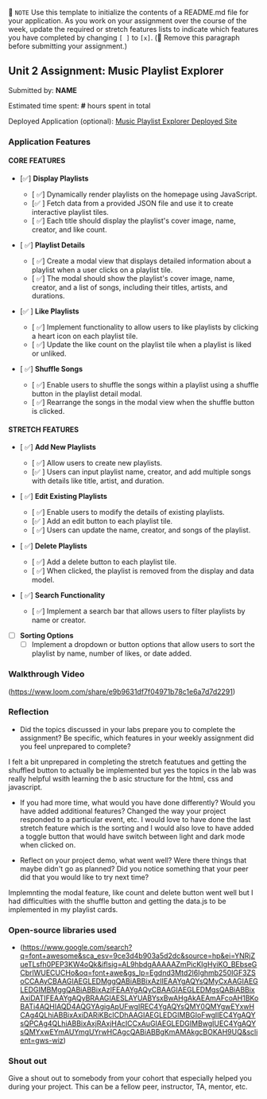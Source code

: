 📝 `NOTE` Use this template to initialize the contents of a README.md file for your application. As you work on your assignment over the course of the week, update the required or stretch features lists to indicate which features you have completed by changing `[ ]` to `[x]`. (🚫 Remove this paragraph before submitting your assignment.)

## Unit 2 Assignment: Music Playlist Explorer

Submitted by: **NAME**

Estimated time spent: **#** hours spent in total

Deployed Application (optional): [Music Playlist Explorer Deployed Site](ADD_LINK_HERE)

### Application Features

#### CORE FEATURES

- [✅] **Display Playlists**
  - [ ✅] Dynamically render playlists on the homepage using JavaScript.
  - [✅ ] Fetch data from a provided JSON file and use it to create interactive playlist tiles.
  - [ ✅] Each title should display the playlist's cover image, name, creator, and like count.

- [ ✅] **Playlist Details**
  - [ ✅] Create a modal view that displays detailed information about a playlist when a user clicks on a playlist tile.
  - [ ✅] The modal should show the playlist's cover image, name, creator, and a list of songs, including their titles, artists, and durations.

- [✅ ] **Like Playlists**
  - [ ✅] Implement functionality to allow users to like playlists by clicking a heart icon on each playlist tile.
  - [ ✅] Update the like count on the playlist tile when a playlist is liked or unliked.

- [ ✅] **Shuffle Songs**
  - [ ✅] Enable users to shuffle the songs within a playlist using a shuffle button in the playlist detail modal.
  - [ ✅] Rearrange the songs in the modal view when the shuffle button is clicked.

#### STRETCH FEATURES

- [ ✅] **Add New Playlists**
  - [ ✅] Allow users to create new playlists.
  - [✅ ] Users can input playlist name, creator, and add multiple songs with details like title, artist, and duration.

- [ ✅] **Edit Existing Playlists**
  - [ ✅] Enable users to modify the details of existing playlists.
  - [✅ ] Add an edit button to each playlist tile.
  - [ ✅] Users can update the name, creator, and songs of the playlist.

- [ ✅] **Delete Playlists**
  - [ ✅] Add a delete button to each playlist tile.
  - [ ✅] When clicked, the playlist is removed from the display and data model.

- [ ✅] **Search Functionality**
  - [ ✅] Implement a search bar that allows users to filter playlists by name or creator.

- [ ] **Sorting Options**
  - [ ] Implement a dropdown or button options that allow users to sort the playlist by name, number of likes, or date added.

### Walkthrough Video

(https://www.loom.com/share/e9b9631df7f04971b78c1e6a7d7d2291)

### Reflection

* Did the topics discussed in your labs prepare you to complete the assignment? Be specific, which features in your weekly assignment did you feel unprepared to complete?

I felt a bit unprepared in completing the stretch featutues and getting the shuffled button to actually be implemented but yes the topics in the lab  was really helpful wsith learning the b asic structure for the html, css and javascript.

* If you had more time, what would you have done differently? Would you have added additional features? Changed the way your project responded to a particular event, etc.
  I would love to have done the last stretch feature which is the sorting and I would also love to have added a toggle button that would have switch between light and dark mode when  clicked on.

* Reflect on your project demo, what went well? Were there things that maybe didn't go as planned? Did you notice something that your peer did that you would like to try next time?

Implemnting the modal feature, like count and delete button went well but I had difficulties with the shuffle button and getting the data.js to be implemented in my playlist cards.

### Open-source libraries used

- (https://www.google.com/search?q=font+awesome&sca_esv=9ce3d4b903a5d2dc&source=hp&ei=YNRjZueTLsfh0PEP3KW4oQk&iflsig=AL9hbdgAAAAAZmPicKIgHyiKO_BEbseGCbrlWUECUCHo&oq=font+awe&gs_lp=Egdnd3Mtd2l6Ighmb250IGF3ZSoCCAAyCBAAGIAEGLEDMggQABiABBixAzIIEAAYgAQYsQMyCxAAGIAEGLEDGIMBMggQABiABBixAzIFEAAYgAQyCBAAGIAEGLEDMgsQABiABBixAxiDATIFEAAYgAQyBRAAGIAESLAYUABYsxBwAHgAkAEAmAFcoAH1BKoBATi4AQHIAQD4AQGYAgigApUFwgIREC4YgAQYsQMY0QMYgwEYxwHCAg4QLhiABBixAxiDARiKBcICDhAAGIAEGLEDGIMBGIoFwgIIEC4YgAQYsQPCAg4QLhiABBixAxjRAxjHAcICCxAuGIAEGLEDGIMBwgIUEC4YgAQYsQMYxwEYmAUYmgUYrwHCAgcQABiABBgKmAMAkgcBOKAH9UQ&sclient=gws-wiz)

### Shout out

Give a shout out to somebody from your cohort that especially helped you during your project. This can be a fellow peer, instructor, TA, mentor, etc.
